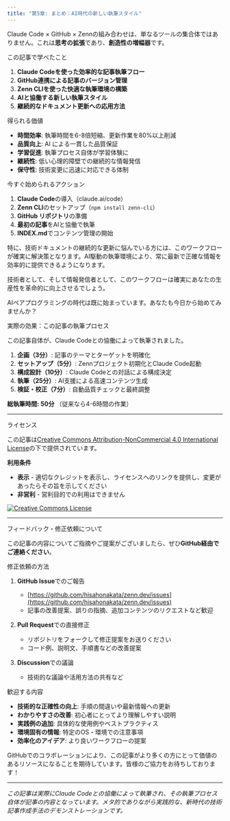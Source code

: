 ```yaml
---
title: "第5章: まとめ：AI時代の新しい執筆スタイル"
---
```


Claude Code × GitHub × Zennの組み合わせは、単なるツールの集合体ではありません。これは**思考の拡張**であり、**創造性の増幅器**です。

この記事で学べたこと

1. **Claude Codeを使った効率的な記事執筆フロー**
2. **GitHub連携による記事のバージョン管理**
3. **Zenn CLIを使った快適な執筆環境の構築**
4. **AIと協働する新しい執筆スタイル**
5. **継続的なドキュメント更新への応用方法**

得られる価値

- **時間効率**: 執筆時間を6-8倍短縮、更新作業を80%以上削減
- **品質向上**: AI による一貫した品質保証
- **学習促進**: 執筆プロセス自体が学習体験に
- **継続性**: 低い心理的障壁での継続的な情報発信
- **保守性**: 技術変更に迅速に対応できる体制

今すぐ始められるアクション

1. **Claude Code**の導入（claude.ai/code）
2. **Zenn CLI**のセットアップ（`npm install zenn-cli`）
3. **GitHub リポジトリ**の準備
4. **最初の記事**をAIと協働で執筆
5. **INDEX.md**でコンテンツ管理の開始

特に、技術ドキュメントの継続的な更新に悩んでいる方には、このワークフローが確実に解決策となります。AI駆動の執筆環境により、常に最新で正確な情報を効率的に提供できるようになります。

技術者として、そして情報発信者として、このワークフローは確実にあなたの生産性を革命的に向上させるでしょう。

AIペアプログラミングの時代は既に始まっています。あなたも今日から始めてみませんか？

実際の効果：この記事の執筆プロセス

この記事自体が、Claude Codeとの協働によって執筆されました。

1. **企画（3分）**: 記事のテーマとターゲットを明確化
2. **セットアップ（5分）**: Zennプロジェクト初期化とClaude Code起動
3. **構成設計（10分）**: Claude Codeとの対話による構成決定
4. **執筆（25分）**: AI支援による高速コンテンツ生成
5. **検証・校正（7分）**: 自動品質チェックと最終調整

**総執筆時間: 50分** （従来なら4-6時間の作業）

---

ライセンス

この記事は[Creative Commons Attribution-NonCommercial 4.0 International License](https://creativecommons.org/licenses/by-nc/4.0/deed.ja)の下で提供されています。

**利用条件**
- **表示** - 適切なクレジットを表示し、ライセンスへのリンクを提供し、変更があったらその旨を示してください
- **非営利** - 営利目的での利用はできません

[![Creative Commons License](https://i.creativecommons.org/l/by-nc/4.0/88x31.png)](https://creativecommons.org/licenses/by-nc/4.0/deed.ja)

---

フィードバック・修正依頼について

この記事の内容についてご指摘やご提案がございましたら、ぜひ**GitHub経由でご連絡ください**。

修正依頼の方法

1. **GitHub Issue**でのご報告
   - [https://github.com/hisahonakata/zenn.dev/issues](https://github.com/hisahonakata/zenn.dev/issues)
   - 記事の改善提案、誤りの指摘、追加コンテンツのリクエストなど歓迎

2. **Pull Request**での直接修正
   - リポジトリをフォークして修正提案をお送りください
   - コード例、説明文、手順書などの改善提案

3. **Discussion**での議論
   - 技術的な議論や活用方法の共有など

歓迎する内容

- **技術的な正確性の向上**: 手順の間違いや最新情報への更新
- **わかりやすさの改善**: 初心者にとってより理解しやすい説明
- **実践例の追加**: 具体的な使用例やベストプラクティス
- **環境固有の情報**: 特定のOS・環境での注意事項
- **効率化のアイデア**: より良いワークフローの提案

GitHubでのコラボレーションにより、この記事がより多くの方にとって価値のあるリソースになることを期待しています。皆様のご協力をお待ちしております！

---

*この記事は実際にClaude Codeとの協働によって執筆され、その執筆プロセス自体が記事の内容となっています。メタ的でありながら実践的な、新時代の技術記事作成手法のデモンストレーションです。*